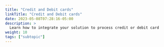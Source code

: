 ```yaml
---
title: "Credit and Debit cards"
linkTitle: "Credit and Debit cards"
date: 2023-05-08T07:28:16-05:00
description: >
  Learn how to integrate your solution to process credit or debit card payments.
weight: 10
tags: ["subtopic"]
---
```

<!--
## Request parameters
You need to include specific fields for this payment method to work correctly. Check the [Purchase operation]({{< ref purchase-operations.md >}}#request-parameters) article for details on authentication, languages of the response, and basic purchase parameters such as amount and currency.

| Propiedad | Tipo | ¿Obligatorio? | Descripción |
|---|:-:|:-:|---|
| `TrxToken` | `string` | Sí | The token that identifies the customer’s card.<br>For more information about how to create the token, refer to [Customers](/es/docs/purchase-workflow/customer-types.html). |
| `TargetCountryISO` | `string` | Sí | Indicate the destination currency. |
| `Customer` → `Email` | `string` | Sí | Customer's email. |
| `Customer` → `FirstName` | `string` | Sí | Customer's first name. |
| `Customer` → `LastName` | `string` | Sí | Customer's last name. |
| `Customer` → `DocumentTypeId` | `numeric` | No | Customer's document type.<br>Refer to the [Document types table](/es/docs/payment-methods/paraguay.html#document-types) to see the posibles valores. |
| `Customer` → `DocNumber` | `string` | No | Customer's Document Number. |
| `Customer` → `PhoneNumber` | `string` | No | Customer's phone number. |
| `Customer` → `BillingAddress` → `Country` | `string` | No | Customer's Country. |
| `Customer` → `BillingAddress` → `State` | `string` | No<sup>*</sup> | Customer's State. |
| `Customer` → `BillingAddress` → `City` | `string` | No | Customer's City. |
| `Customer` → `BillingAddress` → `AddressDetail` | `string` | No | Customer's Address Detail. |
| `Customer` → `BillingAddress` → `PostalCode` | `string` | No | Customer's Postal Code. |

{{% alert title="Info" color="info"%}}

Remember that for the Anti-fraud system's correct functioning, we suggest sending additional data described in the section [Anti-fraud]({{< ref Antifraud.md>}}).

{{% /alert %}}

### Request example
```json

```

## Response parameters
For more information on the response parameters, please refer to the [Response parameters section]({{< ref purchase-operations.md>}}#response-parameters) of the Purchase creation.

### Response example

```json

```

## Testing cards
Use the following cards to simulate the different status of the purchase.

### For approved purchases

| Brand | PAN | CVV | Expiration Date | Details |
|---|---|---|---|---|
| Mastercard | `5299910010000015` | `123` | `08/30` | No amount limit. |
| Visa (credit or Debit) | `4507990000004905` | `123` | `08/30` | No amount limit. |
| Amex | `373953192351004` | `1234` | `08/30` | Amounts: $1 or $10 |

### For rejected purchases

| PAN | CVV | Expiration Date | Document Type | Document |
|---|---|---|---|---|
| `4304968001555104` | `617` | `12/18` | `4` - DNI | `38499826` |
-->